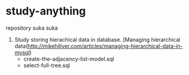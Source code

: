 # study-anything
repository suka suka

1. Study storing hierachical data in database. [Managing hierarchical data(http://mikehillyer.com/articles/managing-hierarchical-data-in-mysql)
   - create-the-adjacency-list-model.sql
   - select-full-tree.sql
